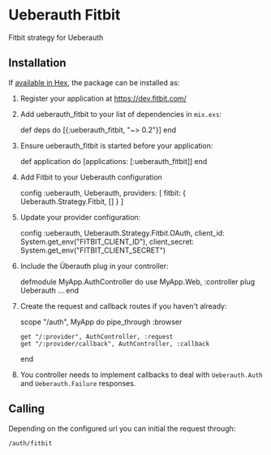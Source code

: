 Ueberauth Fitbit
====================

Fitbit strategy for Ueberauth

## Installation

If [available in Hex](https://hex.pm/docs/publish), the package can be installed as:

  1. Register your application at https://dev.fitbit.com/

  2. Add ueberauth_fitbit to your list of dependencies in `mix.exs`:

        def deps do
          [{:ueberauth_fitbit, "~> 0.2"}]
        end

  3. Ensure ueberauth_fitbit is started before your application:

        def application do
          [applications: [:ueberauth_fitbit]]
        end

  4. Add Fitbit to your Ueberauth configuration

        config :ueberauth, Ueberauth,
        providers: [
          fitbit: { Ueberauth.Strategy.Fitbit, [] }
        ]

  5.  Update your provider configuration:

        config :ueberauth, Ueberauth.Strategy.Fitbit.OAuth,
          client_id: System.get_env("FITBIT_CLIENT_ID"),
          client_secret: System.get_env("FITBIT_CLIENT_SECRET")

  6.  Include the Überauth plug in your controller:

        defmodule MyApp.AuthController do
          use MyApp.Web, :controller
          plug Ueberauth
          ...
        end

  7.  Create the request and callback routes if you haven't already:

        scope "/auth", MyApp do
          pipe_through :browser

          get "/:provider", AuthController, :request
          get "/:provider/callback", AuthController, :callback
        end

  8. You controller needs to implement callbacks to deal with `Ueberauth.Auth` and `Ueberauth.Failure` responses.


## Calling

Depending on the configured url you can initial the request through:

    /auth/fitbit
